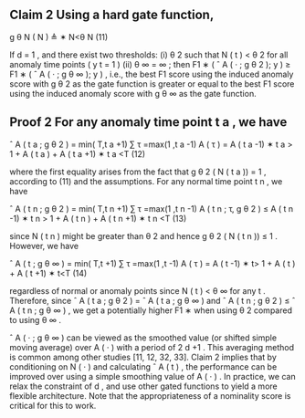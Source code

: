 ## Claim 2 Using a hard gate function,

g θ N ( N ) ≜ ✶ N<θ N (11)

If d = 1 , and there exist two thresholds: (i) θ 2 such that N ( t ) < θ 2 for all anomaly time points ( y t = 1 ) (ii) θ ∞ = ∞ ; then F1 ∗ ( ˆ A ( · ; g θ 2 ); y ) ≥ F1 ∗ ( ˆ A ( · ; g θ ∞ ); y ) , i.e., the best F1 score using the induced anomaly score with g θ 2 as the gate function is greater or equal to the best F1 score using the induced anomaly score with g θ ∞ as the gate function.

## Proof 2 For any anomaly time point t a , we have

ˆ A ( t a ; g θ 2 ) = min( T,t a +1) ∑ τ =max(1 ,t a -1) A ( τ ) = A ( t a -1) ✶ t a > 1 + A ( t a ) + A ( t a +1) ✶ t a <T (12)

where the first equality arises from the fact that g θ 2 ( N ( t a )) = 1 , according to (11) and the assumptions. For any normal time point t n , we have

ˆ A ( t n ; g θ 2 ) = min( T,t n +1) ∑ τ =max(1 ,t n -1) A ( t n ; τ, g θ 2 ) ≤ A ( t n -1) ✶ t n > 1 + A ( t n ) + A ( t n +1) ✶ t n <T (13)

since N ( t n ) might be greater than θ 2 and hence g θ 2 ( N ( t n )) ≤ 1 . However, we have

ˆ A ( t ; g θ ∞ ) = min( T,t +1) ∑ τ =max(1 ,t -1) A ( τ ) = A ( t -1) ✶ t> 1 + A ( t ) + A ( t +1) ✶ t<T (14)

regardless of normal or anomaly points since N ( t ) < θ ∞ for any t . Therefore, since ˆ A ( t a ; g θ 2 ) = ˆ A ( t a ; g θ ∞ ) and ˆ A ( t n ; g θ 2 ) ≤ ˆ A ( t n ; g θ ∞ ) , we get a potentially higher F1 ∗ when using θ 2 compared to using θ ∞ .

ˆ A ( · ; g θ ∞ ) can be viewed as the smoothed value (or shifted simple moving average) over A ( · ) with a period of 2 d +1 . This averaging method is common among other studies [11, 12, 32, 33]. Claim 2 implies that by conditioning on N ( · ) and calculating ˆ A ( t ) , the performance can be improved over using a simple smoothing value of A ( · ) . In practice, we can relax the constraint of d , and use other gated functions to yield a more flexible architecture. Note that the appropriateness of a nominality score is critical for this to work.